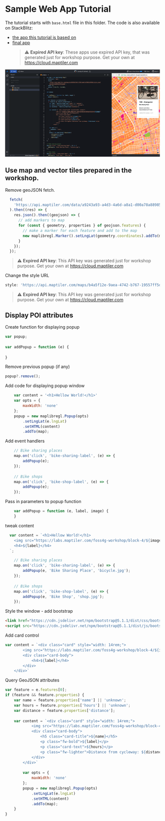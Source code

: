 # Sample Web App Tutorial

The tutorial starts with `base.html` file in this folder.
The code is also available on StackBlitz:

- [the app this tutorial is based on](https://stackblitz.com/edit/web-platform-fhrzas?file=script.js)
- [final app](https://stackblitz.com/edit/web-platform-4zuep7?file=script.js)
  > :warning: **Expired API key**: These apps use expired API key, that was generated just for workshop purpose. Get your own at https://cloud.maptiler.com

![web app source code](stackblitz.png "Source Code")

## Use map and vector tiles prepared in the workshop.

Remove geoJSON fetch.

```js
  fetch(
    'https://api.maptiler.com/data/a9243a93-a4d3-4a6d-a8a1-d00a78a88985/features.json?key=<your-API-key>'
  ).then((res) => {
    res.json().then((geojson) => {
      // add markers to map
      for (const { geometry, properties } of geojson.features) {
        // make a marker for each feature and add to the map
        new maplibregl.Marker().setLngLat(geometry.coordinates).addTo(map);
      }
    });
  });
```
> :warning: **Expired API key**: This API key was generated just for workshop purpose. Get your own at https://cloud.maptiler.com

Change the style URL

```js
style: 'https://api.maptiler.com/maps/b4a5f12e-9aea-4742-b767-19557ff5d0d2/style.json?key=<your-API-key>'
```
> :warning: **Expired API key**: This API key was generated just for workshop purpose. Get your own at https://cloud.maptiler.com

## Display POI attributes

Create function for displaying popup

```js
var popup;

var addPopup = function (e) {

}
```

Remove previous popup (if any)

```js
popup?.remove();
```

Add code for displaying popup window

```js
    var content = '<h1>Hellow World!</h1>'
    var opts = {
        maxWidth: 'none'
    };
    popup = new maplibregl.Popup(opts)
        .setLngLat(e.lngLat)
        .setHTML(content)
        .addTo(map);
```

Add event handlers

```js
    // Bike sharing places
    map.on('click', 'bike-sharing-label', (e) => {
        addPopup(e);
    });

    // Bike shops
    map.on('click', 'bike-shop-label', (e) => {
        addPopup(e);
    });
```

Pass in parameters to popup function

```js
    var addPopup = function (e, label, image) {
    }
```

tweak content

```js
  var content = `<h1>Hellow World!</h1>
    <img src="https://labs.maptiler.com/foss4g-workshop/block-4/${image}" />
    <h4>${label}</h4>
  `;
```

```js
    // Bike sharing places
    map.on('click', 'bike-sharing-label', (e) => {
        addPopup(e, 'Bike Sharing Place', 'bicycle.jpg');
    });

    // Bike shops
    map.on('click', 'bike-shop-label', (e) => {
        addPopup(e, 'Bike Shop', 'shop.jpg');
    });
```

Style the window - add bootstrap

```html
<link href="https://cdn.jsdelivr.net/npm/bootstrap@5.1.1/dist/css/bootstrap.min.css" rel="stylesheet" />
<script src="https://cdn.jsdelivr.net/npm/bootstrap@5.1.1/dist/js/bootstrap.bundle.min.js"></script>
```

Add card control

```js
var content = `<div class="card" style="width: 14rem;">
        <img src="https://labs.maptiler.com/foss4g-workshop/block-4/${image}" class="card-img-top" alt="bicycle">
        <div class="card-body">
            <h4>${label}</h4>
        </div>
    </div>`
```

Query GeoJSON attributes

```js
var feature = e.features[0];
if (feature && feature.properties) {
    var name = feature.properties['name'] || 'unknown';
    var hours = feature.properties['hours'] || 'unknown';
    var distance = feature.properties['distance'];

    var content = `<div class="card" style="width: 14rem;">
            <img src="https://labs.maptiler.com/foss4g-workshop/block-4/${image}" class="card-img-top" alt="bicycle">
            <div class="card-body">
                <h5 class="card-title">${name}</h5>
                <p class="fw-bold">${label}</p>
                <p class="card-text">${hours}</p>
                <p class="fw-lighter">Distance from cycleway: ${distance} m</p>
            </div>
        </div>`

        var opts = {
            maxWidth: 'none'
        };
        popup = new maplibregl.Popup(opts)
            .setLngLat(e.lngLat)
            .setHTML(content)
            .addTo(map);
    }
}        
```
